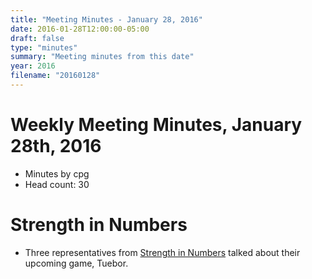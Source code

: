 ```yaml
---
title: "Meeting Minutes - January 28, 2016"
date: 2016-01-28T12:00:00-05:00
draft: false
type: "minutes"
summary: "Meeting minutes from this date"
year: 2016
filename: "20160128"
---
```


# Weekly Meeting Minutes, January 28th, 2016

- Minutes by cpg
- Head count: 30

# Strength in Numbers

- Three representatives from [Strength in Numbers](http://strengthstudios.org/) talked about their upcoming game, Tuebor.
